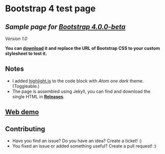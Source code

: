 # Bootstrap 4 test page

## *Sample page for **[Bootstrap 4.0.0-beta](https://getbootstrap.com/)***

*Version 1.0*

**You can [download][dl] it and replace the URL of Bootstrap CSS to your custom stylesheet to test it.**



## Notes

* I added [highlight.js](https://highlightjs.org/) to the code block with *Atom one dark* theme. (Toggleable.)
* The page is assembled using Jekyll, you can find and download the single HTML in **[Releases][dl]**.



## [Web demo](https://juzraai.github.io/bootstrap4-test-page/)


## Contributing

* Have you find an issue? Do you have an idea? Create a ticket! :)
* You fixed an issue or added something useful? Create a pull request! :)



[dl]: https://github.com/juzraai/bootstrap4-test-page/releases